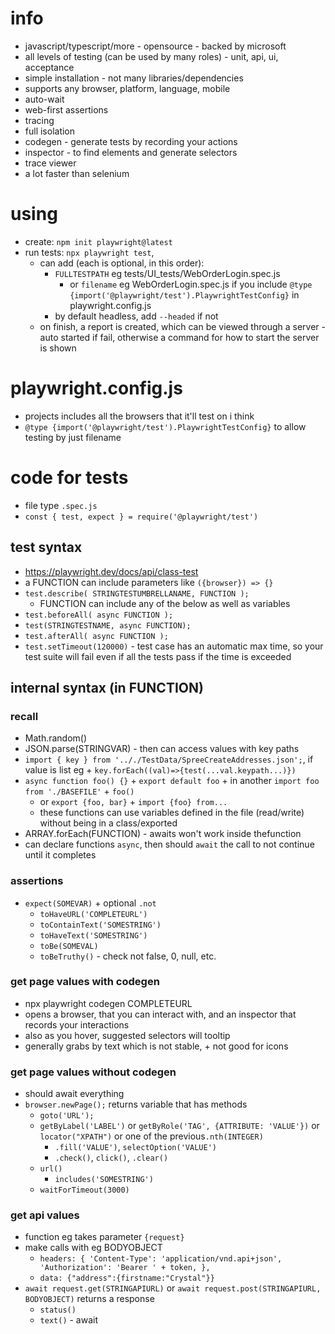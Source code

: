 # info
* javascript/typescript/more - opensource - backed by microsoft
* all levels of testing (can be used by many roles) - unit, api, ui, acceptance
* simple installation - not many libraries/dependencies
* supports any browser, platform, language, mobile
* auto-wait
* web-first assertions
* tracing
* full isolation
* codegen - generate tests by recording your actions
* inspector - to find elements and generate selectors
* trace viewer
* a lot faster than selenium
# using
* create: `npm init playwright@latest`
* run tests: `npx playwright test`, 
  * can add (each is optional, in this order):
    * `FULLTESTPATH` eg tests/UI_tests/WebOrderLogin.spec.js
      * or `filename` eg WebOrderLogin.spec.js if you include `@type {import('@playwright/test').PlaywrightTestConfig}` in playwright.config.js
    * by default headless, add `--headed` if not
  * on finish, a report is created, which can be viewed through a server - auto started if fail, otherwise a command for how to start the server is shown
# playwright.config.js
* projects includes all the browsers that it'll test on i think
* `@type {import('@playwright/test').PlaywrightTestConfig}` to allow testing by just filename
# code for tests
* file type `.spec.js`
* `const { test, expect } = require('@playwright/test')`
## test syntax
* https://playwright.dev/docs/api/class-test
* a FUNCTION can include parameters like `({browser}) => {}`
* `test.describe( STRINGTESTUMBRELLANAME, FUNCTION );`
  * FUNCTION can include any of the below as well as variables
* `test.beforeAll( async FUNCTION );`
* `test(STRINGTESTNAME, async FUNCTION);`
* `test.afterAll( async FUNCTION );`
* `test.setTimeout(120000)` - test case has an automatic max time, so your test suite will fail even if all the tests pass if the time is exceeded
## internal syntax (in FUNCTION)
### recall
* Math.random()
* JSON.parse(STRINGVAR) - then can access values with key paths
* `import { key } from '.././TestData/SpreeCreateAddresses.json';`, if value is list eg + `key.forEach((val)=>{test(...val.keypath...)})`
* `async function foo() {}` + `export default foo` + in another `import foo from './BASEFILE'` + `foo()`
  * or `export {foo, bar}` + `import {foo} from...`
  * these functions can use variables defined in the file (read/write) without being in a class/exported
* ARRAY.forEach(FUNCTION) - awaits won't work inside thefunction
* can declare functions `async`, then should `await` the call to not continue until it completes
### assertions
* `expect(SOMEVAR)` + optional `.not`
  * `toHaveURL('COMPLETEURL')`
  * `toContainText('SOMESTRING')`
  * `toHaveText('SOMESTRING')`
  * `toBe(SOMEVAL)`
  * `toBeTruthy()` - check not false, 0, null, etc.
### get page values with codegen
* npx playwright codegen COMPLETEURL
* opens a browser, that you can interact with, and an inspector that records your interactions
* also as you hover, suggested selectors will tooltip
* generally grabs by text which is not stable, + not good for icons
### get page values without codegen
* should await everything
* `browser.newPage();` returns variable that has methods
  * `goto('URL');`
  * `getByLabel('LABEL')` or  `getByRole('TAG', {ATTRIBUTE: 'VALUE'})` or `locator("XPATH")` or one of the previous`.nth(INTEGER)`
    * `.fill('VALUE')`, `selectOption('VALUE')`
    * `.check()`, `click()`, `.clear()`
  * `url()`
    * `includes('SOMESTRING')`
  * `waitForTimeout(3000)`
### get api values
* function eg takes parameter `{request}`
* make calls with eg BODYOBJECT
  * `headers: { 'Content-Type': 'application/vnd.api+json', 'Authorization': 'Bearer ' + token, },`
  * `data: {"address":{firstname:"Crystal"}}`
* `await request.get(STRINGAPIURL)` or `await request.post(STRINGAPIURL, BODYOBJECT)` returns a response
  * `status()`
  * `text()` - await
